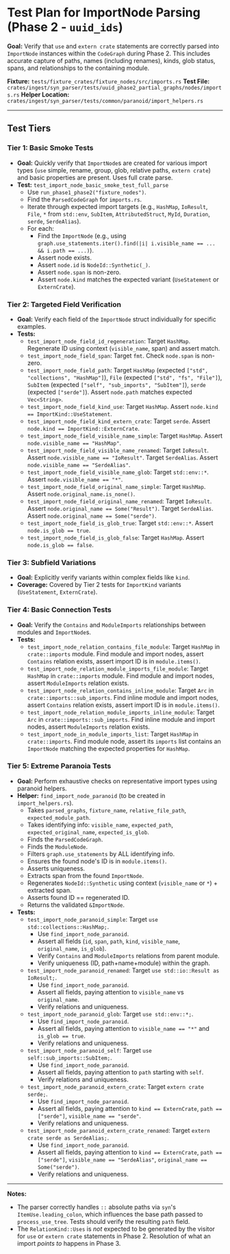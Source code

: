 # Test Plan for ImportNode Parsing (Phase 2 - `uuid_ids`)

**Goal:** Verify that `use` and `extern crate` statements are correctly parsed into `ImportNode` instances within the `CodeGraph` during Phase 2. This includes accurate capture of paths, names (including renames), kinds, glob status, spans, and relationships to the containing module.

**Fixture:** `tests/fixture_crates/fixture_nodes/src/imports.rs`
**Test File:** `crates/ingest/syn_parser/tests/uuid_phase2_partial_graphs/nodes/imports.rs`
**Helper Location:** `crates/ingest/syn_parser/tests/common/paranoid/import_helpers.rs`

---

## Test Tiers

### Tier 1: Basic Smoke Tests

*   **Goal:** Quickly verify that `ImportNode`s are created for various import types (`use` simple, rename, group, glob, relative paths, `extern crate`) and basic properties are present. Uses full crate parse.
*   **Test:** `test_import_node_basic_smoke_test_full_parse`
    *   Use `run_phase1_phase2("fixture_nodes")`.
    *   Find the `ParsedCodeGraph` for `imports.rs`.
    *   Iterate through expected import targets (e.g., `HashMap`, `IoResult`, `File`, `*` from `std::env`, `SubItem`, `AttributedStruct`, `MyId`, `Duration`, `serde`, `SerdeAlias`).
    *   For each:
        *   Find the `ImportNode` (e.g., using `graph.use_statements.iter().find(|i| i.visible_name == ... && i.path == ...)`).
        *   Assert node exists.
        *   Assert `node.id` is `NodeId::Synthetic(_)`.
        *   Assert `node.span` is non-zero.
        *   Assert `node.kind` matches the expected variant (`UseStatement` or `ExternCrate`).

### Tier 2: Targeted Field Verification

*   **Goal:** Verify each field of the `ImportNode` struct individually for specific examples.
*   **Tests:**
    *   `test_import_node_field_id_regeneration`: Target `HashMap`. Regenerate ID using context (`visible_name`, span) and assert match.
    *   `test_import_node_field_span`: Target `fmt`. Check `node.span` is non-zero.
    *   `test_import_node_field_path`: Target `HashMap` (expected `["std", "collections", "HashMap"]`), `File` (expected `["std", "fs", "File"]`), `SubItem` (expected `["self", "sub_imports", "SubItem"]`), `serde` (expected `["serde"]`). Assert `node.path` matches expected `Vec<String>`.
    *   `test_import_node_field_kind_use`: Target `HashMap`. Assert `node.kind == ImportKind::UseStatement`.
    *   `test_import_node_field_kind_extern_crate`: Target `serde`. Assert `node.kind == ImportKind::ExternCrate`.
    *   `test_import_node_field_visible_name_simple`: Target `HashMap`. Assert `node.visible_name == "HashMap"`.
    *   `test_import_node_field_visible_name_renamed`: Target `IoResult`. Assert `node.visible_name == "IoResult"`. Target `SerdeAlias`. Assert `node.visible_name == "SerdeAlias"`.
    *   `test_import_node_field_visible_name_glob`: Target `std::env::*`. Assert `node.visible_name == "*"`.
    *   `test_import_node_field_original_name_simple`: Target `HashMap`. Assert `node.original_name.is_none()`.
    *   `test_import_node_field_original_name_renamed`: Target `IoResult`. Assert `node.original_name == Some("Result")`. Target `SerdeAlias`. Assert `node.original_name == Some("serde")`.
    *   `test_import_node_field_is_glob_true`: Target `std::env::*`. Assert `node.is_glob == true`.
    *   `test_import_node_field_is_glob_false`: Target `HashMap`. Assert `node.is_glob == false`.

### Tier 3: Subfield Variations

*   **Goal:** Explicitly verify variants within complex fields like `kind`.
*   **Coverage:** Covered by Tier 2 tests for `ImportKind` variants (`UseStatement`, `ExternCrate`).

### Tier 4: Basic Connection Tests

*   **Goal:** Verify the `Contains` and `ModuleImports` relationships between modules and `ImportNode`s.
*   **Tests:**
    *   `test_import_node_relation_contains_file_module`: Target `HashMap` in `crate::imports` module. Find module and import nodes, assert `Contains` relation exists, assert import ID is in `module.items()`.
    *   `test_import_node_relation_module_imports_file_module`: Target `HashMap` in `crate::imports` module. Find module and import nodes, assert `ModuleImports` relation exists.
    *   `test_import_node_relation_contains_inline_module`: Target `Arc` in `crate::imports::sub_imports`. Find inline module and import nodes, assert `Contains` relation exists, assert import ID is in `module.items()`.
    *   `test_import_node_relation_module_imports_inline_module`: Target `Arc` in `crate::imports::sub_imports`. Find inline module and import nodes, assert `ModuleImports` relation exists.
    *   `test_import_node_in_module_imports_list`: Target `HashMap` in `crate::imports`. Find module node, assert its `imports` list contains an `ImportNode` matching the expected properties for `HashMap`.

### Tier 5: Extreme Paranoia Tests

*   **Goal:** Perform exhaustive checks on representative import types using paranoid helpers.
*   **Helper:** `find_import_node_paranoid` (to be created in `import_helpers.rs`).
    *   Takes `parsed_graphs`, `fixture_name`, `relative_file_path`, `expected_module_path`.
    *   Takes identifying info: `visible_name`, `expected_path`, `expected_original_name`, `expected_is_glob`.
    *   Finds the `ParsedCodeGraph`.
    *   Finds the `ModuleNode`.
    *   Filters `graph.use_statements` by ALL identifying info.
    *   Ensures the found node's ID is in `module.items()`.
    *   Asserts uniqueness.
    *   Extracts span from the found `ImportNode`.
    *   Regenerates `NodeId::Synthetic` using context (`visible_name` or `*`) + extracted span.
    *   Asserts found ID == regenerated ID.
    *   Returns the validated `&ImportNode`.
*   **Tests:**
    *   `test_import_node_paranoid_simple`: Target `use std::collections::HashMap;`.
        *   Use `find_import_node_paranoid`.
        *   Assert all fields (`id`, `span`, `path`, `kind`, `visible_name`, `original_name`, `is_glob`).
        *   Verify `Contains` and `ModuleImports` relations from parent module.
        *   Verify uniqueness (ID, path+name+module) within the graph.
    *   `test_import_node_paranoid_renamed`: Target `use std::io::Result as IoResult;`.
        *   Use `find_import_node_paranoid`.
        *   Assert all fields, paying attention to `visible_name` vs `original_name`.
        *   Verify relations and uniqueness.
    *   `test_import_node_paranoid_glob`: Target `use std::env::*;`.
        *   Use `find_import_node_paranoid`.
        *   Assert all fields, paying attention to `visible_name == "*"` and `is_glob == true`.
        *   Verify relations and uniqueness.
    *   `test_import_node_paranoid_self`: Target `use self::sub_imports::SubItem;`.
        *   Use `find_import_node_paranoid`.
        *   Assert all fields, paying attention to `path` starting with `self`.
        *   Verify relations and uniqueness.
    *   `test_import_node_paranoid_extern_crate`: Target `extern crate serde;`.
        *   Use `find_import_node_paranoid`.
        *   Assert all fields, paying attention to `kind == ExternCrate`, `path == ["serde"]`, `visible_name == "serde"`.
        *   Verify relations and uniqueness.
    *   `test_import_node_paranoid_extern_crate_renamed`: Target `extern crate serde as SerdeAlias;`.
        *   Use `find_import_node_paranoid`.
        *   Assert all fields, paying attention to `kind == ExternCrate`, `path == ["serde"]`, `visible_name == "SerdeAlias"`, `original_name == Some("serde")`.
        *   Verify relations and uniqueness.

---
**Notes:**
*   The parser correctly handles `::` absolute paths via `syn`'s `ItemUse.leading_colon`, which influences the base path passed to `process_use_tree`. Tests should verify the resulting `path` field.
*   The `RelationKind::Uses` is *not* expected to be generated by the visitor for `use` or `extern crate` statements in Phase 2. Resolution of what an import *points to* happens in Phase 3.
